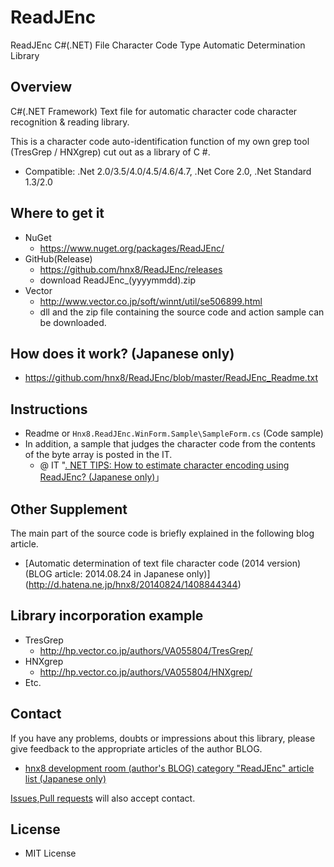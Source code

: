 # ReadJEnc
ReadJEnc C#(.NET) File Character Code Type Automatic Determination Library

## Overview
C#(.NET Framework) Text file for automatic character code character recognition & reading library. 

This is a character code auto-identification function of my own grep tool (TresGrep / HNXgrep) cut out as a library of C #.
 * Compatible: .Net 2.0/3.5/4.0/4.5/4.6/4.7, .Net Core 2.0, .Net Standard 1.3/2.0

## Where to get it
 * NuGet
	* https://www.nuget.org/packages/ReadJEnc/
 * GitHub(Release)
	* https://github.com/hnx8/ReadJEnc/releases
	* download ReadJEnc_(yyyymmdd).zip 
 * Vector
	* http://www.vector.co.jp/soft/winnt/util/se506899.html
	* dll and the zip file containing the source code and action sample can be downloaded.

## How does it work? (Japanese only)
 * https://github.com/hnx8/ReadJEnc/blob/master/ReadJEnc_Readme.txt

## Instructions
 * Readme or `Hnx8.ReadJEnc.WinForm.Sample\SampleForm.cs` (Code sample)
 * In addition, a sample that judges the character code from the contents of the byte array is posted in the IT.
	* @ IT "[. NET TIPS: How to estimate character encoding using ReadJEnc? (Japanese only)](http://www.atmarkit.co.jp/ait/articles/1501/20/news073.html)」 

## Other Supplement
The main part of the source code is briefly explained in the following blog article. 
* [Automatic determination of text file character code (2014 version) (BLOG article: 2014.08.24 in Japanese only)] (http://d.hatena.ne.jp/hnx8/20140824/1408844344)

## Library incorporation example
 * TresGrep 
	* http://hp.vector.co.jp/authors/VA055804/TresGrep/
 * HNXgrep 
	* http://hp.vector.co.jp/authors/VA055804/HNXgrep/
 * Etc.

## Contact
If you have any problems, doubts or impressions about this library, please give feedback to the appropriate articles of the author BLOG.
* [hnx8 development room (author's BLOG) category "ReadJEnc" article list (Japanese only)](http://d.hatena.ne.jp/hnx8/archive?word=%2A%5BReadJEnc%5D)

[Issues](https://github.com/hnx8/ReadJEnc/issues),[Pull requests](https://github.com/hnx8/ReadJEnc/pulls) will also accept contact.

## License
 - MIT License
